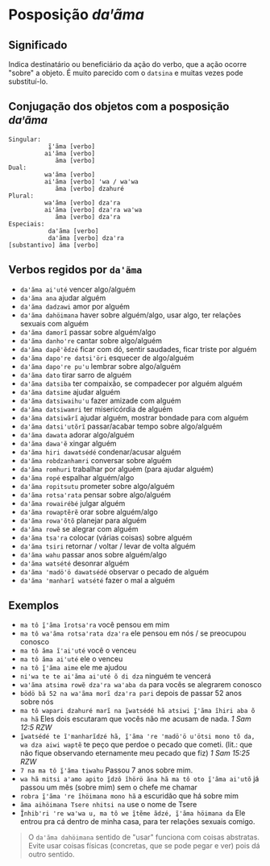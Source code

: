 # Posposição _daꞌãma_

## Significado

Indica destinatário ou beneficiário da ação do verbo, que a ação ocorre "sobre" a objeto. É muito parecido com o `datsina` e muitas vezes pode substituí-lo.

## Conjugação dos objetos com a posposição _daꞌãma_

```text
Singular:
           ĩ̱ꞌãma [verbo]
          aiꞌãma [verbo]
             ãma [verbo]
Dual:
          waꞌãma [verbo]
          aiꞌãma [verbo] ꞌwa / waꞌwa
             ãma [verbo] dzahuré
Plural:
          waꞌãma [verbo] dzaꞌra
          aiꞌãma [verbo] dzaꞌra waꞌwa
             ãma [verbo] dzaꞌra
Especiais:
           daꞌãma [verbo]
           daꞌãma [verbo] dzaꞌra
[substantivo] ãma [verbo]
```

## Verbos regidos por `daꞌãma`

- `daꞌãma aiꞌuté` vencer algo/alguém
- `daꞌãma ana` ajudar alguém
- `daꞌãma dadzawi` amor por alguém
- `daꞌãma dahöimana` haver sobre alguém/algo, usar algo, ter relações sexuais com alguém
- `daꞌãma damorĩ` passar sobre alguém/algo
- `daꞌãma danhoꞌre` cantar sobre algo/alguém
- `daꞌãma dapẽꞌẽdzé` ficar com dó, sentir saudades, ficar triste por alguém
- `daꞌãma dapoꞌre datsiꞌöri` esquecer de algo/alguém
- `daꞌãma dapoꞌre puꞌu` lembrar sobre algo/alguém
- `daꞌãma dato` tirar sarro de alguém
- `daꞌãma datsiba` ter compaixão, se compadecer por alguém alguém
- `daꞌãma datsime` ajudar alguém
- `daꞌãma datsiwaihuꞌu` fazer amizade com alguém
- `daꞌãma datsiwamri` ter misericórdia de alguém
- `daꞌãma datsiwãrĩ` ajudar alguém, mostrar bondade para com alguém
- `daꞌãma datsiꞌutõrĩ` passar/acabar tempo sobre algo/alguém
- `daꞌãma dawata` adorar algo/alguém
- `daꞌãma dawaꞌẽ` xingar alguém
- `daꞌãma hiri dawatsédé` condenar/acusar alguém
- `daꞌãma robdzanhamri` conversar sobre alguém
- `daꞌãma romhuri` trabalhar por alguém (para ajudar alguém)
- `daꞌãma ropé` espalhar alguém/algo
- `daꞌãma ropitsutu` prometer sobre algo/alguém
- `daꞌãma rotsaꞌrata` pensar sobre algo/alguém
- `daꞌãma rowairébé` julgar alguém
- `daꞌãma rowaptẽrẽ` orar sobre alguém/algo
- `daꞌãma rowaꞌõtõ` planejar para alguém
- `daꞌãma rowẽ` se alegrar com alguém
- `daꞌãma tsaꞌra` colocar (várias coisas) sobre alguém
- `daꞌãma tsiri` retornar / voltar / levar de volta alguém
- `daꞌãma wahu` passar anos sobre alguém/algo
- `daꞌãma watsété` desonrar alguém
- `daꞌãma ꞌmadöꞌö dawatsédé` observar o pecado de alguém
- `daꞌãma ꞌmanharĩ watsété` fazer o mal a alguém

## Exemplos

- `ma tô ĩ̱ꞌãma ĩrotsaꞌra` você pensou em mim
- `ma tô waꞌãma rotsaꞌrata dzaꞌra` ele pensou em nós / se preocupou conosco
- `ma tô ãma ĩꞌaiꞌuté` você o venceu
- `ma tô ãma aiꞌuté` ele o venceu
- `na tô ĩ̱ꞌãma aime` ele me ajudou
- `niꞌwa te te aiꞌãma aiꞌuté õ di dza` ninguém te vencerá
- `waꞌãma atsima rowẽ dzaꞌra waꞌaba da` para vocês se alegrarem conosco
- `bödö bã 52 na waꞌãma morĩ dzaꞌra pari` depois de passar 52 anos sobre nós
- `ma tô wapari dzahuré marĩ na ĩ̱watsédé hã atsiwi ĩ̱ꞌãma ĩhiri aba õ na hã` Eles dois escutaram que vocês não me acusam de nada.  _1 Sam 12:5 RZW_
- `ĩ̱watsédé te ĩꞌmanharĩdzé hã, ĩ̱ꞌãma ꞌre ꞌmadöꞌö uꞌötsi mono tõ da, wa dza aiwi waptẽ` te peço que perdoe o pecado que cometi. (lit.: que não fique observando eternamente meu pecado que fiz)  _1 Sam 15:25 RZW_
- `7 na ma tô ĩ̱ꞌãma tiwahu` Passou 7 anos sobre mim.
- `wa hã mitsi aꞌamo apito ĩ̱dzô ĩhörö ãna hã ma tô oto ĩ̱ꞌãma aiꞌutõ` já passou um mês (sobre mim) sem o chefe me chamar
- `robra ĩ̱ꞌãma ꞌre ĩhöimana mono hã` a escuridão que há sobre mim
- `ãma aihöimana Tsere nhitsi na` use o nome de Tsere
- `Ĩ̱nhib'ri 're wa'wa u, ma tô we ĩ̱tẽme ãdzé, ĩ̱'ãma höimana da` Ele entrou pra cá dentro de minha casa, para ter relações sexuais comigo.

> O `daꞌãma dahöimana` sentido de "usar" funciona com coisas abstratas. Evite usar coisas físicas (concretas, que se pode pegar e ver) pois dá outro sentido.
